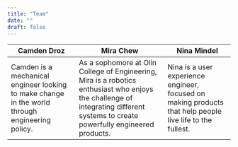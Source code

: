 ```yaml
---
title: "Team"
date: ""
draft: false
---
```

|**Camden Droz**|**Mira Chew**|**Nina Mindel**|
|---|---|---|
|Camden is a mechanical engineer looking to make change in the world through engineering policy.|As a sophomore at Olin College of Engineering, Mira is a robotics enthusiast who enjoys the challenge of integrating different systems to create powerfully engineered products.|Nina is a user experience engineer, focused on making products that help people live life to the fullest.|